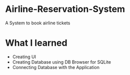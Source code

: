 # Airline-Reservation-System
A System to book airline tickets

# What I learned
- Creating UI
- Creating Database using DB Browser for SQLite
- Connecting Database with the Application
